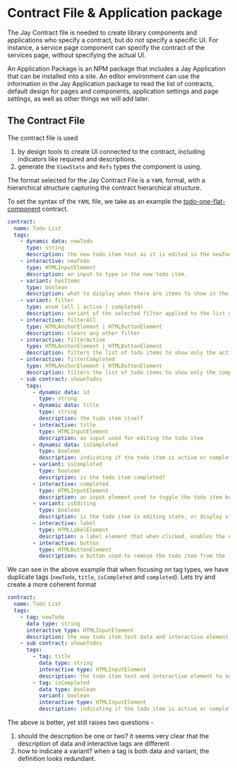 # Contract File & Application package

The Jay Contract file is needed to create library components and applications who specify a contract, but do not 
specify a specific UI. For instance, a service page component can specify the contract of the services page, without 
specifying the actual UI.

An Application Package is an NPM package that includes a Jay Application that can be installed into a site. 
An editor environment can use the information in the Jay Application package to read the list of contracts, default 
design for pages and components, application settings and page settings, as well as other things we will add later.

## The Contract File

The contract file is used
1. by design tools to create UI connected to the contract, including indicators like required and descriptions.
2. generate the `ViewState` and `Refs` types the component is using.

The format selected for the Jay Contract File is a `YAML` formal, with a hierarchical structure capturing the
contract hierarchical structure.

To set the syntax of the `YAML` file, we take as an example the [todo-one-flat-component](..%2Fexamples%2Fjay%2Ftodo-one-flat-component)
contract. 

```yaml
contract:
  name: Todo List
  tags:
    - dynamic data: newTodo
      type: string
      description: the new todo item text as it is edited in the newTodo input
    - interactive: newTodo
      type: HTMLInputElement
      description: an input to type in the new todo item.
    - variant: hasItems
      type: boolean
      description: what to display when there are items to show in the list, or not
    - variant: filter
      type: enum (all | active | completed)
      description: variant of the selected filter applied to the list of todo items
    - interactive: filterAll
      type: HTMLAnchorElement | HTMLButtonElement
      description: clears any other filter
    - interactive: filterActive
      type: HTMLAnchorElement | HTMLButtonElement
      description: filters the list of todo items to show only the active items
    - interactive: filterCompleted
      type: HTMLAnchorElement | HTMLButtonElement
      description: filters the list of todo items to show only the completed items
    - sub contract: shownTodos
      tags:
        - dynamic data: id
          type: string
        - dynamic data: title
          type: string
          description: the todo item itself
        - interactive: title
          type: HTMLInputElement
          description: an input used for editing the todo item
        - dynamic data: isCompleted
          type: boolean
          description: indicating if the todo item is active or completed
        - variant: isCompleted
          type: boolean
          description: is the todo item completed?
        - interactive: completed
          type: HTMLInputElement
          description: an input element used to toggle the todo item between active and completed
        - variant: isEditing
          type: boolean
          description: is the todo item in editing state, or display state?
        - interactive: label
          type: HTMLLabelElement
          description: a label element that when clicked, enables the editing of the todo item
        - interactive: button
          type: HTMLButtonElement
          description: a button used to remove the todo item from the list of todo items
```

We can see in the above example that when focusing on tag types, we have duplicate tags 
(`newTodo`, `title`, `isCompleted` and `completed`). Lets try and create a more coherent format

```YAML
contract:
  name: Todo List
  tags:
    - tag: newTodo
      data type: string
      interactive type: HTMLInputElement
      description: the new todo item text data and interactive element to edit it
    - sub contract: shownTodos
      tags:
        - tag: title
          data type: string
          interactive type: HTMLInputElement
          description: the todo item text and interactive element to edit it
        - tag: isCompleted  
          data type: boolean
          variant: boolean
          interactive type: HTMLInputElement
          description: indicating if the todo item is active or completed, and the interactive element to toggle between active and completed
```

The above is better, yet still raises two questions - 
1. should the description be one or two? it seems very clear that the description of data and interactive tags are different
2. how to indicate a variant? when a tag is both data and variant, the definition looks redundant. 